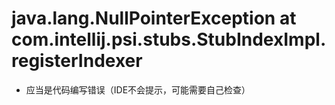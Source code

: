 # java.lang.NullPointerException at com.intellij.psi.stubs.StubIndexImpl.registerIndexer

* 应当是代码编写错误（IDE不会提示，可能需要自己检查）
